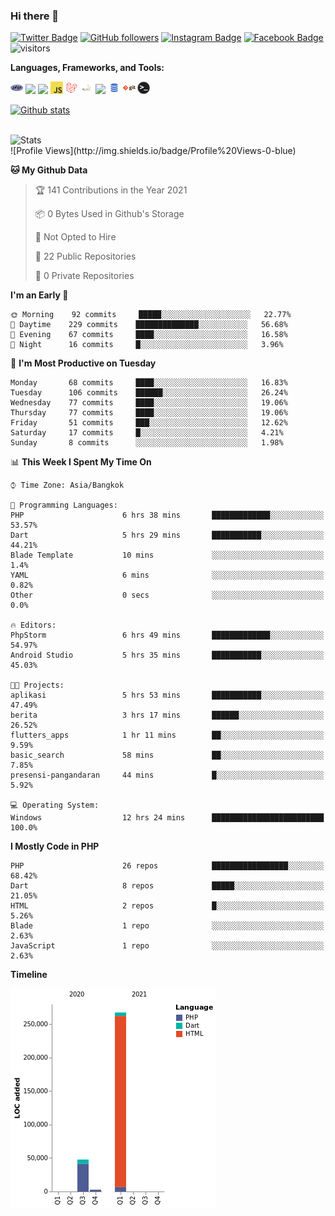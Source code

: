 ### Hi there 👋

<div align="centre">

[![Twitter Badge](http://img.shields.io/badge/-@ismnirwn-1ca0f1?style=social&logo=twitter&logoColor=blue&link=https://twitter.com/ismnirwn)](https://twitter.com/ismnirwn) [![GitHub followers](https://img.shields.io/github/followers/ismanir?label=Follow&style=social)](https://github.com/ismanir/?tab=follow)
[![Instagram Badge](https://img.shields.io/badge/-ismanirawan-blue?style=social&logo=Instagram&link=https://www.instagram.com/ismanirawan/)](https://www.instagram.com/ismanirawan/) 
[![Facebook Badge](https://img.shields.io/badge/-ismnirwn-blue?style=social&logo=facebook&link=https://www.facebook.com/ismnirwn/)](https://www.facebook.com/ismnirwn/) 
![visitors](https://hit-badger.glitch.me/badge?page_id=ismanir.ismanir)
 </div>

**Languages, Frameworks, and Tools:**  

<code><img height="20" src="https://raw.githubusercontent.com/github/explore/80688e429a7d4ef2fca1e82350fe8e3517d3494d/topics/php/php.png"></code>
<code><img height="20" src="https://cdn.freebiesupply.com/logos/large/2x/yii-logo-png-transparent.png"></code>
<code><img height="20" src="https://www.zend.com/sites/zend/files/image/2019-09/logo-codeigniter.jpg"></code>
<code><img height="20" src="https://raw.githubusercontent.com/github/explore/80688e429a7d4ef2fca1e82350fe8e3517d3494d/topics/javascript/javascript.png"></code>
<code><img height="20" src="https://raw.githubusercontent.com/github/explore/80688e429a7d4ef2fca1e82350fe8e3517d3494d/topics/laravel/laravel.png"></code>
<code><img height="20" src="https://raw.githubusercontent.com/github/explore/80688e429a7d4ef2fca1e82350fe8e3517d3494d/topics/mysql/mysql.png"></code>
<code><img height="20" src="https://code.visualstudio.com/assets/favicon.ico"></code>
<code><img height="20" src="https://raw.githubusercontent.com/github/explore/80688e429a7d4ef2fca1e82350fe8e3517d3494d/topics/sql/sql.png"></code>
<code><img height="20" src="https://raw.githubusercontent.com/github/explore/80688e429a7d4ef2fca1e82350fe8e3517d3494d/topics/git/git.png"></code>
<code><img height="20" src="https://raw.githubusercontent.com/github/explore/80688e429a7d4ef2fca1e82350fe8e3517d3494d/topics/terminal/terminal.png"></code>

[![Github stats](https://github-readme-stats.vercel.app/api?username=ismanir&title_color=555&text_color=777&show_icons=true&icon_color=333)](https://github.com/ismanir)

<br>
<img src="https://github.com/ismanir/ismanir/blob/master/images/stat.svg" alt="Stats"/>

<br>
<!--START_SECTION:waka-->
![Profile Views](http://img.shields.io/badge/Profile%20Views-0-blue)

**🐱 My Github Data** 

> 🏆 141 Contributions in the Year 2021
 > 
> 📦 0 Bytes Used in Github's Storage 
 > 
> 🚫 Not Opted to Hire
 > 
> 📜 22 Public Repositories 
 > 
> 🔑 0 Private Repositories  
 > 
**I'm an Early 🐤** 

```text
🌞 Morning    92 commits     █████░░░░░░░░░░░░░░░░░░░░   22.77% 
🌆 Daytime    229 commits    ██████████████░░░░░░░░░░░   56.68% 
🌃 Evening    67 commits     ████░░░░░░░░░░░░░░░░░░░░░   16.58% 
🌙 Night      16 commits     █░░░░░░░░░░░░░░░░░░░░░░░░   3.96%

```
📅 **I'm Most Productive on Tuesday** 

```text
Monday       68 commits     ████░░░░░░░░░░░░░░░░░░░░░   16.83% 
Tuesday      106 commits    ██████░░░░░░░░░░░░░░░░░░░   26.24% 
Wednesday    77 commits     ████░░░░░░░░░░░░░░░░░░░░░   19.06% 
Thursday     77 commits     ████░░░░░░░░░░░░░░░░░░░░░   19.06% 
Friday       51 commits     ███░░░░░░░░░░░░░░░░░░░░░░   12.62% 
Saturday     17 commits     █░░░░░░░░░░░░░░░░░░░░░░░░   4.21% 
Sunday       8 commits      ░░░░░░░░░░░░░░░░░░░░░░░░░   1.98%

```


📊 **This Week I Spent My Time On** 

```text
⌚︎ Time Zone: Asia/Bangkok

💬 Programming Languages: 
PHP                      6 hrs 38 mins       █████████████░░░░░░░░░░░░   53.57% 
Dart                     5 hrs 29 mins       ███████████░░░░░░░░░░░░░░   44.21% 
Blade Template           10 mins             ░░░░░░░░░░░░░░░░░░░░░░░░░   1.4% 
YAML                     6 mins              ░░░░░░░░░░░░░░░░░░░░░░░░░   0.82% 
Other                    0 secs              ░░░░░░░░░░░░░░░░░░░░░░░░░   0.0%

🔥 Editors: 
PhpStorm                 6 hrs 49 mins       █████████████░░░░░░░░░░░░   54.97% 
Android Studio           5 hrs 35 mins       ███████████░░░░░░░░░░░░░░   45.03%

🐱‍💻 Projects: 
aplikasi                 5 hrs 53 mins       ███████████░░░░░░░░░░░░░░   47.49% 
berita                   3 hrs 17 mins       ██████░░░░░░░░░░░░░░░░░░░   26.52% 
flutters_apps            1 hr 11 mins        ██░░░░░░░░░░░░░░░░░░░░░░░   9.59% 
basic_search             58 mins             ██░░░░░░░░░░░░░░░░░░░░░░░   7.85% 
presensi-pangandaran     44 mins             █░░░░░░░░░░░░░░░░░░░░░░░░   5.92%

💻 Operating System: 
Windows                  12 hrs 24 mins      █████████████████████████   100.0%

```

**I Mostly Code in PHP** 

```text
PHP                      26 repos            █████████████████░░░░░░░░   68.42% 
Dart                     8 repos             █████░░░░░░░░░░░░░░░░░░░░   21.05% 
HTML                     2 repos             █░░░░░░░░░░░░░░░░░░░░░░░░   5.26% 
Blade                    1 repo              ░░░░░░░░░░░░░░░░░░░░░░░░░   2.63% 
JavaScript               1 repo              ░░░░░░░░░░░░░░░░░░░░░░░░░   2.63%

```


**Timeline**

![Chart not found](https://raw.githubusercontent.com/ismanir/ismanir/master/charts/bar_graph.png) 


<!--END_SECTION:waka-->



